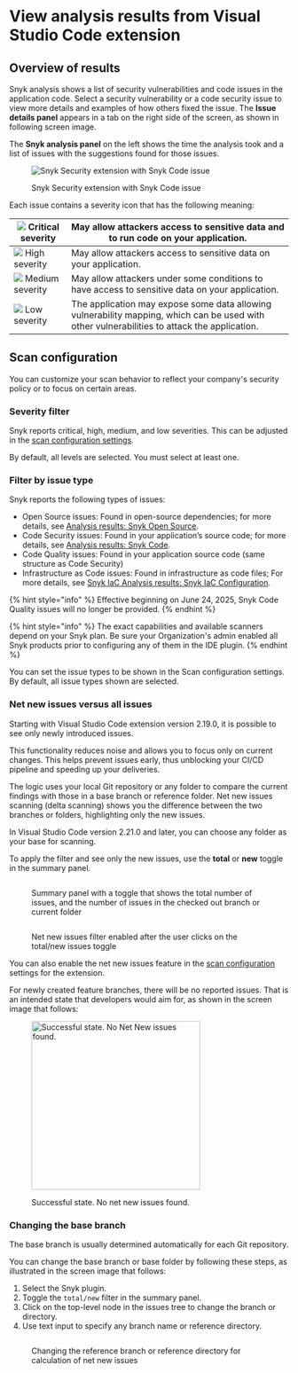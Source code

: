 # View analysis results from Visual Studio Code extension

## Overview of results

Snyk analysis shows a list of security vulnerabilities and code issues in the application code. Select a security vulnerability or a code security issue to view more details and examples of how others fixed the issue. The **Issue details panel** appears in a tab on the right side of the screen, as shown in following screen image.

The **Snyk analysis panel** on the left shows the time the analysis took and a list of issues with the suggestions found for those issues.

<figure><img src="../../../../.gitbook/assets/SCR-20241024-rqfj.png" alt="Snyk Security extension with Snyk Code issue"><figcaption><p>Snyk Security extension with Snyk Code issue</p></figcaption></figure>

Each issue contains a severity icon that has the following meaning:

| ![](<../../../../.gitbook/assets/image (201) (1) (1) (1) (1) (1) (1) (1) (1) (1) (1) (1) (1) (1) (1) (1) (1) (2).png>) Critical severity                                                                                                    | May allow attackers access to sensitive data and to run code on your application.                                                            |
| ------------------------------------------------------------------------------------------------------------------------------------------------------------------------------------------------------------------------------------------- | -------------------------------------------------------------------------------------------------------------------------------------------- |
| ![](<../../../../.gitbook/assets/image (10) (1) (1) (2) (1) (1) (1) (1) (1) (1) (1) (1) (1) (1) (1) (1) (1) (1) (1) (1) (1) (1) (1) (1) (1) (1) (1) (1) (1) (1) (1) (1) (1) (1) (1) (1) (1) (1) (1) (1) (1) (5) (3) (6).png>) High severity | May allow attackers access to sensitive data on your application.                                                                            |
| ![](<../../../../.gitbook/assets/image (116) (1) (1) (1) (1) (1) (1) (1) (1) (1) (1) (1) (1) (1) (1) (1) (1) (1) (1) (1) (1) (1) (1) (1) (1) (1) (1) (1) (1) (1) (5) (6).png>) Medium severity                                              | May allow attackers under some conditions to have access to sensitive data on your application.                                              |
| ![](<../../../../.gitbook/assets/image (114) (1) (1) (1) (1) (1) (1) (1) (1) (1) (1) (1) (1) (1) (1) (1) (1) (1).png>) Low severity                                                                                                         | The application may expose some data allowing vulnerability mapping, which can be used with other vulnerabilities to attack the application. |



## Scan configuration

You can customize your scan behavior to reflect your company's security policy or to focus on certain areas.&#x20;

### Severity filter

Snyk reports critical, high, medium, and low severities. This can be adjusted in the [scan configuration settings](../visual-studio-code-extension-configuration-environment-variables-and-proxy.md).

By default, all levels are selected. You must select at least one.

### Filter by issue type

Snyk reports the following types of issues:

* Open Source issues: Found in open-source dependencies; for more details, see [Analysis results: Snyk Open Source](analysis-results-snyk-open-source.md).
* Code Security issues: Found in your application’s source code; for more details, see [Analysis results: Snyk Code](analysis-results-snyk-code.md).
* Code Quality issues: Found in your application source code (same structure as Code Security)
* Infrastructure as Code issues: Found in infrastructure as code files; For more details, see [Snyk IaC Analysis results: Snyk IaC Configuration](visual-studio-code-extension-analysis-results-snyk-iac-configuration.md).

{% hint style="info" %}
Effective beginning on June 24, 2025, Snyk Code Quality issues will no longer be provided.
{% endhint %}

{% hint style="info" %}
The exact capabilities and available scanners depend on your Snyk plan. Be sure your Organization's admin enabled all Snyk products prior to configuring any of them in the IDE plugin.
{% endhint %}

You can set the issue types to be shown in the Scan configuration settings. By default, all issue types shown are selected.

### Net new issues versus all issues

Starting with Visual Studio Code extension version 2.19.0, it is possible to see only newly introduced issues.

This functionality reduces noise and allows you to focus only on current changes. This helps prevent issues early, thus unblocking your CI/CD pipeline and speeding up your deliveries.

The logic uses your local Git repository or any folder to compare the current findings with those in a base branch or reference folder. Net new issues scanning (delta scanning) shows you the difference between the two branches or folders, highlighting only the new issues.

In Visual Studio Code version 2.21.0 and later, you can choose any folder as your base for scanning.&#x20;

To apply the filter and see only the new issues, use the **total** or **new** toggle in the summary panel.

<figure><img src="../../../../.gitbook/assets/image (708).png" alt=""><figcaption><p>Summary panel with a toggle that shows the total number of issues, and the number of issues in the checked out branch or current folder</p></figcaption></figure>

<figure><img src="../../../../.gitbook/assets/image (707).png" alt=""><figcaption><p>Net new issues filter enabled after the user clicks on the total/new issues toggle</p></figcaption></figure>

You can also enable the net new issues feature in the [scan configuration](./#scan-configuration) settings for the extension.

For newly created feature branches, there will be no reported issues. That is an intended state that developers would aim for, as shown in the screen image that follows:

<figure><img src="../../../../.gitbook/assets/SCR-20241024-ruvq.png" alt="Successful state. No Net New issues found. " width="304"><figcaption><p>Successful state. No net new issues found.</p></figcaption></figure>

### Changing the base branch

The base branch is usually determined automatically for each Git repository.&#x20;

You can change the base branch or base folder by following these steps, as illustrated in the screen image that follows:&#x20;

1. Select the Snyk plugin.
2. Toggle the `total/new` filter in the summary panel.
3. Click on the top-level node in the issues tree to change the branch or directory.
4. Use text input to specify any branch name or reference directory.

<figure><img src="../../../../.gitbook/assets/image (709).png" alt=""><figcaption><p>Changing the reference branch or reference directory for calculation of net new issues</p></figcaption></figure>

